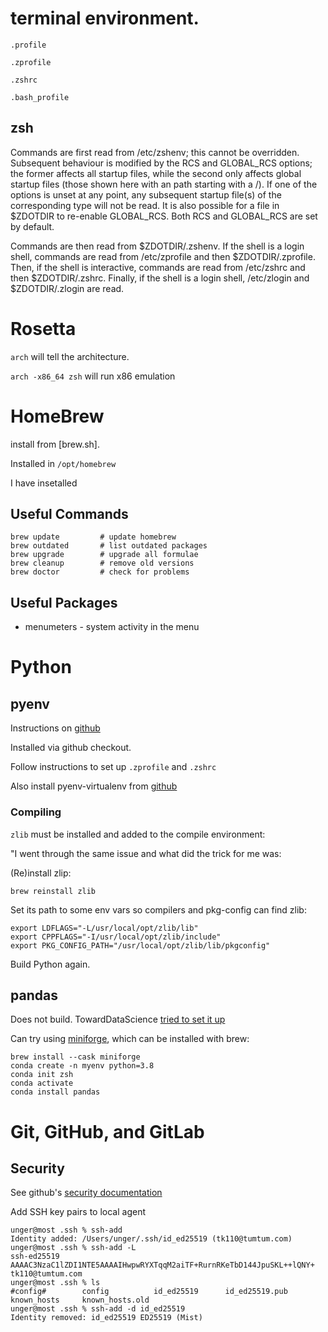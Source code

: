# terminal environment.

`.profile`

`.zprofile`

`.zshrc`

`.bash_profile`


## zsh

Commands are first read from /etc/zshenv; this cannot be overridden. Subsequent behaviour is modified by the RCS and GLOBAL_RCS options; the former affects all startup files, while the second only affects global startup files (those shown here with an path starting with a /). If one of the options is unset at any point, any subsequent startup file(s) of the corresponding type will not be read. It is also possible for a file in $ZDOTDIR to re-enable GLOBAL_RCS. Both RCS and GLOBAL_RCS are set by default.

Commands are then read from $ZDOTDIR/.zshenv. If the shell is a login shell, commands are read from /etc/zprofile and then $ZDOTDIR/.zprofile. Then, if the shell is interactive, commands are read from /etc/zshrc and then $ZDOTDIR/.zshrc. Finally, if the shell is a login shell, /etc/zlogin and $ZDOTDIR/.zlogin are read.

# Rosetta

`arch` will tell the architecture.

`arch -x86_64 zsh` will run x86 emulation

# HomeBrew

install from [brew.sh].  

Installed in `/opt/homebrew`

I have insetalled



## Useful Commands

	brew update			# update homebrew
	brew outdated		# list outdated packages
	brew upgrade		# upgrade all formulae
	brew cleanup		# remove old versions
	brew doctor			# check for problems

## Useful Packages

* menumeters - system activity in the menu


# Python
## pyenv

Instructions on [github](https://github.com/pyenv/pyenv)

Installed via github checkout.

Follow instructions to set up `.zprofile` and `.zshrc`

Also install pyenv-virtualenv from [github](https://github.com/pyenv/pyenv-virtualenv)

### Compiling

`zlib` must be installed and added to the compile environment:

"I went through the same issue and what did the trick for me was:

(Re)install zlip:

	brew reinstall zlib

Set its path to some env vars so compilers and pkg-config can find zlib:

	export LDFLAGS="-L/usr/local/opt/zlib/lib"
	export CPPFLAGS="-I/usr/local/opt/zlib/include"
	export PKG_CONFIG_PATH="/usr/local/opt/zlib/lib/pkgconfig"

Build Python again.

## pandas



Does not build.  TowardDataScience [tried to set it up](https://towardsdatascience.com/new-m1-who-dis-677e085baffd)

Can try using [miniforge](https://github.com/conda-forge/miniforge), which can be installed with brew:

	brew install --cask miniforge
	conda create -n myenv python=3.8
	conda init zsh
	conda activate
	conda install pandas


# Git, GitHub, and GitLab

## Security

See github's [security documentation](https://docs.github.com/en/authentication)


Add SSH key pairs to local agent

	unger@most .ssh % ssh-add
	Identity added: /Users/unger/.ssh/id_ed25519 (tk110@tumtum.com)
	unger@most .ssh % ssh-add -L
	ssh-ed25519 AAAAC3NzaC1lZDI1NTE5AAAAIHwpwRYXTqqM2aiTF+RurnRKeTbD144JpuSKL++lQNY+ tk110@tumtum.com
	unger@most .ssh % ls
	#config#        config          id_ed25519      id_ed25519.pub  known_hosts     known_hosts.old
	unger@most .ssh % ssh-add -d id_ed25519      
	Identity removed: id_ed25519 ED25519 (Mist)

